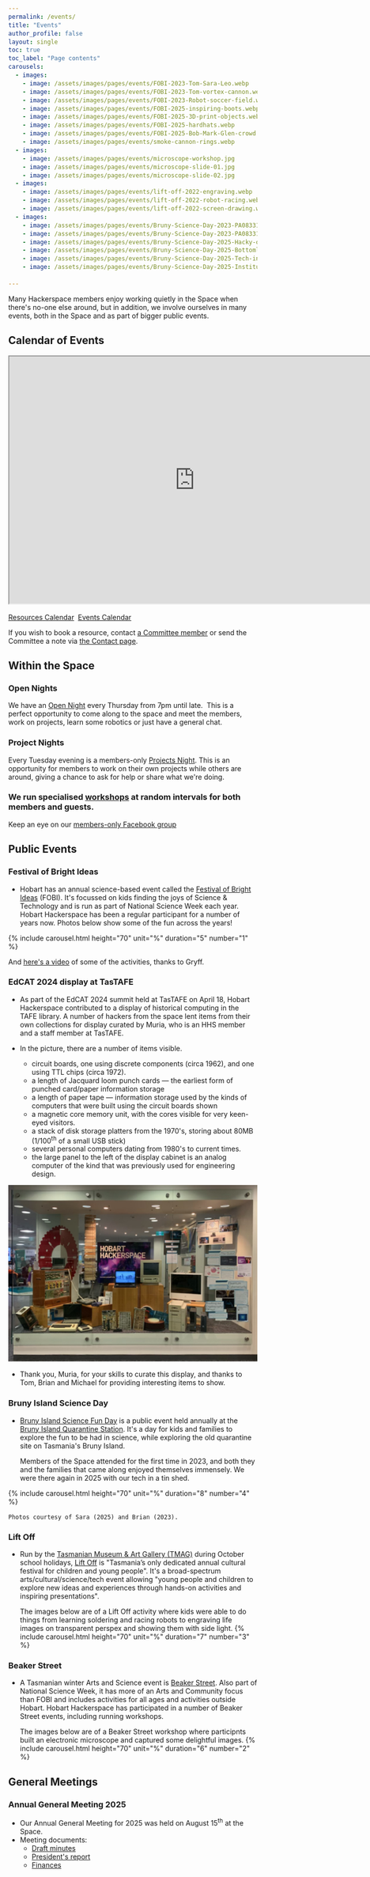 ```yaml
---
permalink: /events/
title: "Events"
author_profile: false
layout: single
toc: true
toc_label: "Page contents"
carousels:
  - images:
    - image: /assets/images/pages/events/FOBI-2023-Tom-Sara-Leo.webp
    - image: /assets/images/pages/events/FOBI-2023-Tom-vortex-cannon.webp
    - image: /assets/images/pages/events/FOBI-2023-Robot-soccer-field.webp
    - image: /assets/images/pages/events/FOBI-2025-inspiring-boots.webp
    - image: /assets/images/pages/events/FOBI-2025-3D-print-objects.webp
    - image: /assets/images/pages/events/FOBI-2025-hardhats.webp
    - image: /assets/images/pages/events/FOBI-2025-Bob-Mark-Glen-crowd.webp
    - image: /assets/images/pages/events/smoke-cannon-rings.webp
  - images:
    - image: /assets/images/pages/events/microscope-workshop.jpg
    - image: /assets/images/pages/events/microscope-slide-01.jpg
    - image: /assets/images/pages/events/microscope-slide-02.jpg
  - images:
    - image: /assets/images/pages/events/lift-off-2022-engraving.webp
    - image: /assets/images/pages/events/lift-off-2022-robot-racing.webp
    - image: /assets/images/pages/events/lift-off-2022-screen-drawing.webp
  - images:
    - image: /assets/images/pages/events/Bruny-Science-Day-2023-PA083318.webp
    - image: /assets/images/pages/events/Bruny-Science-Day-2023-PA083314.webp
    - image: /assets/images/pages/events/Bruny-Science-Day-2025-Hacky-on-door-duty.webp
    - image: /assets/images/pages/events/Bruny-Science-Day-2025-Bottomless-mirror.webp
    - image: /assets/images/pages/events/Bruny-Science-Day-2025-Tech-in-a-tin-shed.webp
    - image: /assets/images/pages/events/Bruny-Science-Day-2025-Institute-of-Backyard-Studies-Bruny-Island-Campus.webp

---
```

Many Hackerspace members enjoy working quietly in the Space when there\'s no-one else around,
but in addition, we involve ourselves in many events, both in the Space and as part of bigger public events.

## Calendar of Events

<iframe src="https://outlook.office365.com/calendar/published/8d7988fbac0b42b9b5b901717fb74780@hobarthackerspace.org.au/5da9083ac99649048fa75b9be03307ed2801996037720237890/calendar.html" height="500" width="750" title="Calendar" name="cal_iframe"></iframe>

<p><a href = "https://outlook.office365.com/calendar/published/8d7988fbac0b42b9b5b901717fb74780@hobarthackerspace.org.au/5da9083ac99649048fa75b9be03307ed2801996037720237890/calendar.html" target = "cal_iframe">Resources Calendar</a>&nbsp;&nbsp;<a href = "https://outlook.office365.com/calendar/published/8d7988fbac0b42b9b5b901717fb74780@hobarthackerspace.org.au/b648656cb5814640ac6c5dc9430601ec14074330722555189232/calendar.html" target = "cal_iframe">Events Calendar</a></p>

If you wish to book a resource, contact [a Committee member](https://hobarthackerspace.org.au/about/#committee-202223) or send the Committee a note via [the Contact page](https://hobarthackerspace.org.au/contact/).

## Within the Space
### Open Nights
We have an [Open Night](/events/open-night/) every Thursday from 7pm until late.  This is a
perfect opportunity to come along to the space and meet the members,
work on projects, learn some robotics or just have a general chat.

### Project Nights
Every Tuesday evening is a members-only [Projects Night](/events/projects-night/).
This is an opportunity for members to work on their own projects while others
are around, giving a chance to ask for help or share what we're doing.

### We run specialised [workshops](/events/workshops/) at random intervals for both members and guests.
Keep an eye on our [members-only Facebook group](https://hobarthackerspace.us21.list-manage.com/track/click?u=8a37739687e69ea2baaeb62e1&id=5a26478467&e=bca8dbc60d)

## Public Events
### Festival of Bright Ideas
  - Hobart has an annual science-based event called the <a href="https://festivalofbrightideas.com.au/"
   target="_blank">Festival of Bright Ideas</a> (FOBI). It\'s focussed on kids finding the joys of
   Science & Technology and is run as part of National Science Week each year.
   Hobart  Hackerspace has been a regular participant for a number of years now. Photos below show some of the fun across the years!

{% include carousel.html height="70" unit="%" duration="5" number="1" %}

   And <a href="https://www.youtube.com/shorts/AI1Ly1uvecw"  target="_blank">here's a video</a> of some of the activities, thanks to Gryff.

### EdCAT 2024 display at TasTAFE
- As part of the EdCAT 2024 summit held at TasTAFE on April 18, Hobart
Hackerspace contributed to a display of historical computing in the
TAFE library.
A number of hackers from the space lent items from their own
collections for display curated by Muria, who is an HHS member and a staff
member at TasTAFE.

- In the picture, there are a number of items visible. 
  - circuit boards, one using discrete components (circa 1962), and one using  TTL chips (circa 1972). 
  - a length of Jacquard loom punch cards &mdash; the earliest form of punched card/paper information storage 
  - a length of paper tape &mdash; information storage used by the kinds of computers that were built using the circuit boards shown
  - a magnetic core memory unit, with the cores visible for very keen-eyed visitors.
  - a stack of disk storage platters from the 1970's, storing about 80MB (1/100<sup>th</sup> of a small USB stick)
  - several personal computers dating from 1980's to current times.
  - the large panel to the left of the display cabinet is an analog
    computer of the kind that was previously used for engineering design.

<a href="/assets/images/pages/events/TasTAFE-EdCAT_2024-IMG_0935_lg.webp"><img src="/assets/images/pages/events/TasTAFE-EdCAT_2024-IMG_0935.webp" alt="EdCAT 2024 display"></a>  

- Thank you, Muria,  for your skills to curate this display, 
  and thanks to Tom, Brian and Michael for providing interesting items to show.



### Bruny Island Science Day
  - <a href = "https://inspiringtas.org.au/event/bruny-island-fun-day/"  target="_blank">Bruny Island Science Fun Day</a> is a public event held annually at the <a href = "https://www.facebook.com/brunyquarantinestation/"  target="_blank">Bruny Island Quarantine Station</a>. It's a day for kids and families to explore the fun to be had in science, while exploring the old quarantine site on Tasmania\'s Bruny Island.

    Members of the Space attended for the first time in 2023, and both they and the families that came along enjoyed themselves immensely. We were there again in 2025 with our tech in a tin shed.

{% include carousel.html height="70" unit="%" duration="8" number="4" %}

    Photos courtesy of Sara (2025) and Brian (2023).

### Lift Off
  - Run by the <a href="https://www.tmag.tas.gov.au/"  target="_blank">Tasmanian Museum & Art Gallery (TMAG)</a> during October school holidays, <a href="https://www.tmag.tas.gov.au/learning_and_discovery/about_learning_and_discovery/childrens_festival"  target="_blank">Lift Off</a> is "Tasmania’s only dedicated annual cultural festival for children and young people". It's a broad-spectrum arts/cultural/science/tech event allowing "young people and children to explore new ideas and experiences through hands-on activities and inspiring presentations".

    The images below are of a Lift Off activity where kids were able to do things from learning soldering and racing robots to engraving life images on transparent perspex and showing them with side light.
{% include carousel.html height="70" unit="%" duration="7" number="3" %}

### Beaker Street
  - A Tasmanian winter Arts and Science event is <a href="https://beakerstreet.com.au/"  target="_blank">Beaker Street</a>. Also part of National Science Week, it has more of an Arts and Community focus than FOBI and includes activities for all ages and activities outside Hobart. Hobart Hackerspace has participated in a number of Beaker Street events, including running workshops.

    The images below are of a Beaker Street workshop where participnts built an electronic microscope and captured some delightful images.
{% include carousel.html height="70" unit="%" duration="6" number="2" %}

## General Meetings
### Annual General Meeting 2025
  - Our Annual General Meeting for 2025 was held on August 15<sup>th</sup> at the Space. 
  - Meeting documents:
    - [Draft minutes](/assets/documents/AGM2025/AGM-minutes-2025.pdf)
    - [President's report](/assets/documents/AGM2025/Presidents-report.pdf)
    - [Finances](/assets/documents/AGM2025/Financial-report.pdf)


